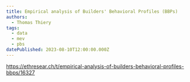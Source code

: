 ```yaml
---
title: Empirical analysis of Builders' Behavioral Profiles (BBPs)
authors:
  - Thomas Thiery
tags:
  - data
  - mev
  - pbs
datePublished: 2023-08-10T12:00:00.000Z
---
```


<https://ethresear.ch/t/empirical-analysis-of-builders-behavioral-profiles-bbps/16327>
